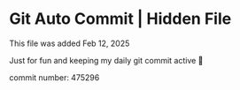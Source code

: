 # Git Auto Commit | Hidden File

This file was added Feb 12, 2025

Just for fun and keeping my daily git commit active 🤪

commit number: 475296
